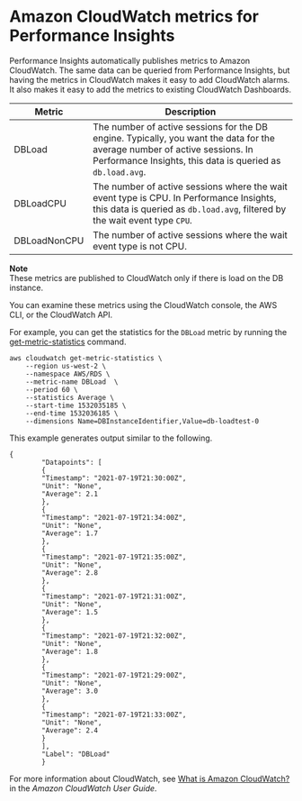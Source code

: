 # Amazon CloudWatch metrics for Performance Insights<a name="USER_PerfInsights.Cloudwatch"></a>

Performance Insights automatically publishes metrics to Amazon CloudWatch\. The same data can be queried from Performance Insights, but having the metrics in CloudWatch makes it easy to add CloudWatch alarms\. It also makes it easy to add the metrics to existing CloudWatch Dashboards\.


| Metric | Description | 
| --- | --- | 
|  DBLoad  |  The number of active sessions for the DB engine\. Typically, you want the data for the average number of active sessions\. In Performance Insights, this data is queried as `db.load.avg`\.  | 
|  DBLoadCPU  |  The number of active sessions where the wait event type is CPU\. In Performance Insights, this data is queried as `db.load.avg`, filtered by the wait event type `CPU`\.  | 
|  DBLoadNonCPU  |  The number of active sessions where the wait event type is not CPU\.  | 

**Note**  
These metrics are published to CloudWatch only if there is load on the DB instance\.

You can examine these metrics using the CloudWatch console, the AWS CLI, or the CloudWatch API\.

For example, you can get the statistics for the `DBLoad` metric by running the [get\-metric\-statistics](https://docs.aws.amazon.com/cli/latest/reference/cloudwatch/get-metric-statistics.html) command\.

```
aws cloudwatch get-metric-statistics \
    --region us-west-2 \
    --namespace AWS/RDS \
    --metric-name DBLoad  \
    --period 60 \
    --statistics Average \
    --start-time 1532035185 \
    --end-time 1532036185 \
    --dimensions Name=DBInstanceIdentifier,Value=db-loadtest-0
```

This example generates output similar to the following\.

```
{
		"Datapoints": [
		{
		"Timestamp": "2021-07-19T21:30:00Z",
		"Unit": "None",
		"Average": 2.1
		},
		{
		"Timestamp": "2021-07-19T21:34:00Z",
		"Unit": "None",
		"Average": 1.7
		},
		{
		"Timestamp": "2021-07-19T21:35:00Z",
		"Unit": "None",
		"Average": 2.8
		},
		{
		"Timestamp": "2021-07-19T21:31:00Z",
		"Unit": "None",
		"Average": 1.5
		},
		{
		"Timestamp": "2021-07-19T21:32:00Z",
		"Unit": "None",
		"Average": 1.8
		},
		{
		"Timestamp": "2021-07-19T21:29:00Z",
		"Unit": "None",
		"Average": 3.0
		},
		{
		"Timestamp": "2021-07-19T21:33:00Z",
		"Unit": "None",
		"Average": 2.4
		}
		],
		"Label": "DBLoad"
		}
```

For more information about CloudWatch, see [What is Amazon CloudWatch?](https://docs.aws.amazon.com/AmazonCloudWatch/latest/monitoring/WhatIsCloudWatch.html) in the *Amazon CloudWatch User Guide*\. 